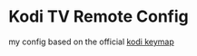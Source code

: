 # Kodi TV Remote Config
my config based on the official [kodi keymap](https://github.com/xbmc/xbmc/blob/master/system/keymaps/remote.xml)
